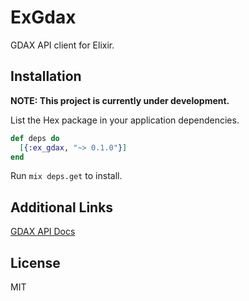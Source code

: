 # ExGdax

GDAX API client for Elixir.

## Installation

**NOTE: This project is currently under development.**

List the Hex package in your application dependencies.

```elixir
def deps do
  [{:ex_gdax, "~> 0.1.0"}]
end
```

Run `mix deps.get` to install.

## Additional Links

[GDAX API Docs](https://docs.gdax.com)

## License

MIT
